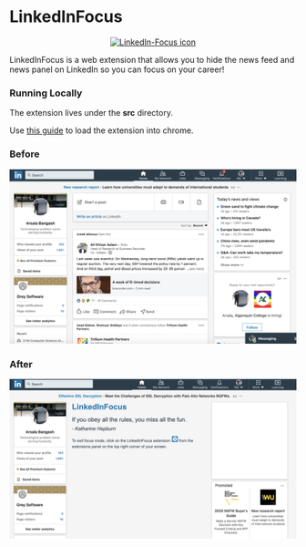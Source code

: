 # LinkedInFocus

<p align="center">
  <a href="https://github.com/grey-software/LinkedIn-Focus" target="_blank">
    <img alt="LinkedIn-Focus icon" width="100" src="https://raw.githubusercontent.com/grey-software/LinkedIn-Focus/master/src/icon.png">
  </a>
</p>

LinkedInFocus is a web extension that allows you to hide the news feed and news panel on LinkedIn so you can focus on your career!

### Running Locally

The extension lives under the __src__ directory.

Use [this guide](https://developer.chrome.com/extensions/getstarted) to load the extension into chrome.


### Before 
![Before](before.png)

### After 
![After](after.png)
